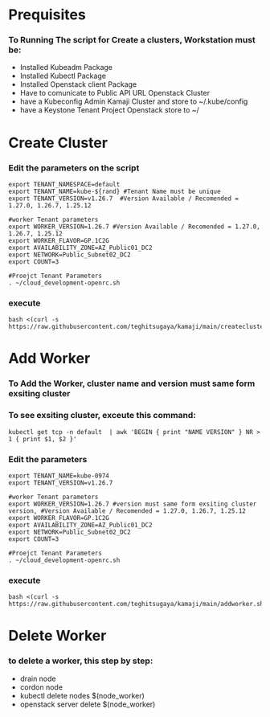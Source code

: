 # Prequisites
  ### To Running The script for Create a clusters, Workstation must be:
   - Installed Kubeadm Package
   - Installed Kubectl Package
   - Installed Openstack client Package
   - Have to comunicate to Public API URL Openstack Cluster
   - have a Kubeconfig Admin Kamaji Cluster and store to ~/.kube/config
   - have a Keystone Tenant Project Openstack store to ~/
   
# Create Cluster
  ### Edit the parameters on the script
    export TENANT_NAMESPACE=default
    export TENANT_NAME=kube-${rand} #Tenant Name must be unique
    export TENANT_VERSION=v1.26.7  #Version Available / Recomended = 1.27.0, 1.26.7, 1.25.12

    #worker Tenant parameters
    export WORKER_VERSION=1.26.7 #Version Available / Recomended = 1.27.0, 1.26.7, 1.25.12
    export WORKER_FLAVOR=GP.1C2G
    export AVAILABILITY_ZONE=AZ_Public01_DC2
    export NETWORK=Public_Subnet02_DC2
    export COUNT=3

    #Proejct Tenant Parameters
    . ~/cloud_development-openrc.sh
  
  ### execute
    bash <(curl -s https://raw.githubusercontent.com/teghitsugaya/kamaji/main/createcluster.sh)

# Add Worker
  ### To Add the Worker, cluster name and version must same form exsiting cluster
  ### To see exsiting cluster, exceute this command:
    kubectl get tcp -n default  | awk 'BEGIN { print "NAME VERSION" } NR > 1 { print $1, $2 }'
  
  ### Edit the parameters
    export TENANT_NAME=kube-0974
    export TENANT_VERSION=v1.26.7

    #worker Tenant parameters
    export WORKER_VERSION=1.26.7 #version must same form exsiting cluster version, #Version Available / Recomended = 1.27.0, 1.26.7, 1.25.12
    export WORKER_FLAVOR=GP.1C2G
    export AVAILABILITY_ZONE=AZ_Public01_DC2
    export NETWORK=Public_Subnet02_DC2
    export COUNT=3

    #Proejct Tenant Parameters
    . ~/cloud_development-openrc.sh
  
  ### execute  
    bash <(curl -s https://raw.githubusercontent.com/teghitsugaya/kamaji/main/addworker.sh)
               
# Delete Worker
  ### to delete a worker, this step by step:
  - drain node
  - cordon node
  - kubectl delete nodes $(node_worker)
  - openstack server delete $(node_worker)
